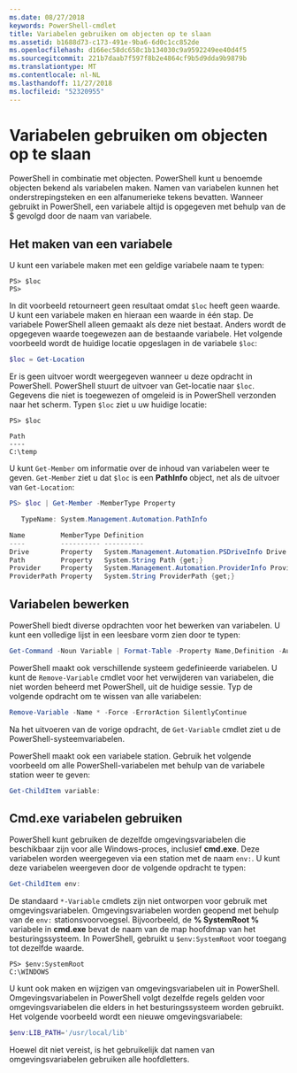 ```yaml
---
ms.date: 08/27/2018
keywords: PowerShell-cmdlet
title: Variabelen gebruiken om objecten op te slaan
ms.assetid: b1688d73-c173-491e-9ba6-6d0c1cc852de
ms.openlocfilehash: d166ec58dc658c1b134030c9a9592249ee40d4f5
ms.sourcegitcommit: 221b7daab7f597f8b2e4864cf9b5d9dda9b9879b
ms.translationtype: MT
ms.contentlocale: nl-NL
ms.lasthandoff: 11/27/2018
ms.locfileid: "52320955"
---
```

# <a name="using-variables-to-store-objects"></a>Variabelen gebruiken om objecten op te slaan

PowerShell in combinatie met objecten. PowerShell kunt u benoemde objecten bekend als variabelen maken.
Namen van variabelen kunnen het onderstrepingsteken en een alfanumerieke tekens bevatten. Wanneer gebruikt in PowerShell, een variabele altijd is opgegeven met behulp van de \$ gevolgd door de naam van variabele.

## <a name="creating-a-variable"></a>Het maken van een variabele

U kunt een variabele maken met een geldige variabele naam te typen:

```
PS> $loc
PS>
```

In dit voorbeeld retourneert geen resultaat omdat `$loc` heeft geen waarde. U kunt een variabele maken en hieraan een waarde in één stap. De variabele PowerShell alleen gemaakt als deze niet bestaat.
Anders wordt de opgegeven waarde toegewezen aan de bestaande variabele. Het volgende voorbeeld wordt de huidige locatie opgeslagen in de variabele `$loc`:

```powershell
$loc = Get-Location
```

Er is geen uitvoer wordt weergegeven wanneer u deze opdracht in PowerShell. PowerShell stuurt de uitvoer van Get-locatie naar `$loc`. Gegevens die niet is toegewezen of omgeleid is in PowerShell verzonden naar het scherm. Typen `$loc` ziet u uw huidige locatie:

```
PS> $loc

Path
----
C:\temp
```

U kunt `Get-Member` om informatie over de inhoud van variabelen weer te geven. `Get-Member` ziet u dat `$loc` is een **PathInfo** object, net als de uitvoer van `Get-Location`:

```powershell
PS> $loc | Get-Member -MemberType Property

   TypeName: System.Management.Automation.PathInfo

Name         MemberType Definition
----         ---------- ----------
Drive        Property   System.Management.Automation.PSDriveInfo Drive {get;}
Path         Property   System.String Path {get;}
Provider     Property   System.Management.Automation.ProviderInfo Provider {...
ProviderPath Property   System.String ProviderPath {get;}
```

## <a name="manipulating-variables"></a>Variabelen bewerken

PowerShell biedt diverse opdrachten voor het bewerken van variabelen. U kunt een volledige lijst in een leesbare vorm zien door te typen:

```powershell
Get-Command -Noun Variable | Format-Table -Property Name,Definition -AutoSize -Wrap
```

PowerShell maakt ook verschillende systeem gedefinieerde variabelen. U kunt de `Remove-Variable` cmdlet voor het verwijderen van variabelen, die niet worden beheerd met PowerShell, uit de huidige sessie. Typ de volgende opdracht om te wissen van alle variabelen:

```powershell
Remove-Variable -Name * -Force -ErrorAction SilentlyContinue
```

Na het uitvoeren van de vorige opdracht, de `Get-Variable` cmdlet ziet u de PowerShell-systeemvariabelen.

PowerShell maakt ook een variabele station. Gebruik het volgende voorbeeld om alle PowerShell-variabelen met behulp van de variabele station weer te geven:

```powershell
Get-ChildItem variable:
```

## <a name="using-cmdexe-variables"></a>Cmd.exe variabelen gebruiken

PowerShell kunt gebruiken de dezelfde omgevingsvariabelen die beschikbaar zijn voor alle Windows-proces, inclusief **cmd.exe**. Deze variabelen worden weergegeven via een station met de naam `env:`. U kunt deze variabelen weergeven door de volgende opdracht te typen:

```powershell
Get-ChildItem env:
```

De standaard `*-Variable` cmdlets zijn niet ontworpen voor gebruik met omgevingsvariabelen. Omgevingsvariabelen worden geopend met behulp van de `env:` stationsvoorvoegsel. Bijvoorbeeld, de **% SystemRoot %** variabele in **cmd.exe** bevat de naam van de map hoofdmap van het besturingssysteem. In PowerShell, gebruikt u `$env:SystemRoot` voor toegang tot dezelfde waarde.

```
PS> $env:SystemRoot
C:\WINDOWS
```

U kunt ook maken en wijzigen van omgevingsvariabelen uit in PowerShell. Omgevingsvariabelen in PowerShell volgt dezelfde regels gelden voor omgevingsvariabelen die elders in het besturingssysteem worden gebruikt. Het volgende voorbeeld wordt een nieuwe omgevingsvariabele:

```powershell
$env:LIB_PATH='/usr/local/lib'
```

Hoewel dit niet vereist, is het gebruikelijk dat namen van omgevingsvariabelen gebruiken alle hoofdletters.
